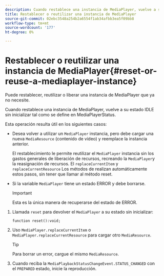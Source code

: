 ```yaml
---
description: Cuando restablece una instancia de MediaPlayer, vuelve a su estado IDLE sin inicializar tal como se define en MediaPlayerStatus.
title: Restablecer o reutilizar una instancia de MediaPlayer
source-git-commit: 02ebc3548a254b2a6554f1ab34afbb3ea5f09bb8
workflow-type: tm+mt
source-wordcount: '177'
ht-degree: 0%

---
```


# Restablecer o reutilizar una instancia de MediaPlayer{#reset-or-reuse-a-mediaplayer-instance}

Puede restablecer, reutilizar o liberar una instancia de MediaPlayer que ya no necesite.

Cuando restablece una instancia de MediaPlayer, vuelve a su estado IDLE sin inicializar tal como se define en MediaPlayerStatus.

Esta operación resulta útil en los siguientes casos:

* Desea volver a utilizar un `MediaPlayer` instancia, pero debe cargar una nueva `MediaResource` (contenido de vídeo) y reemplace la instancia anterior.

  El restablecimiento le permite reutilizar el `MediaPlayer` instancia sin los gastos generales de liberación de recursos, recreando la `MediaPlayer`y la reasignación de recursos. El `replaceCurrentItem` y `replaceCurrentResource` Los métodos de realizan automáticamente estos pasos, sin tener que llamar al método reset.

* Si la variable `MediaPlayer` tiene un estado ERROR y debe borrarse.

  >[!IMPORTANT]
  >
  >Esta es la única manera de recuperarse del estado de ERROR.

1. Llamada `reset` para devolver el `MediaPlayer` a su estado sin inicializar:

   ```
   function reset():void; 
   ```

1. Uso `MediaPlayer.replaceCurrentItem` o `MediaPlayer.replaceCurrentResource` para cargar otro `MediaResource`.

   >[!TIP]
   >
   >Para borrar un error, cargue el mismo `MediaResource`.

1. Cuando reciba la `MediaPlaybackStatusChangeEvent.STATUS_CHANGED` con el `PREPARED` estado, inicie la reproducción.
